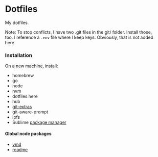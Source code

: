 # Dotfiles

My dotfiles.

Note: To stop conflicts, I have two .git files in the git/ folder. Install those, too.
I reference a `.env` file where I keep keys. Obviously, that is not added here. 

### Installation

On a new machine, install:
 - homebrew
 - go
 - node
 - nvm
 - dotfiles here
 - hub
 - [git-extras](https://github.com/tj/git-extras/blob/master/Installation.md)
 - git-aware-prompt
 - ipfs
 - Sublime [package manager](https://packagecontrol.io/installation)

 #### Global node packages
 - [vmd](https://github.com/yoshuawuyts/vmd)
 - [readme](https://github.com/dominictarr/readme)